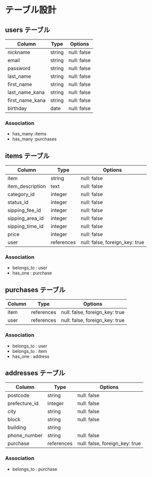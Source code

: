 # テーブル設計

## users テーブル
| Column          | Type   | Options     |
| --------------- | ------ | ----------- |
| nickname        | string | null: false |
| email           | string | null: false |
| password        | string | null: false |
| last_name       | string | null: false |
| first_name      | string | null: false |
| last_name_kana  | string | null: false |
| first_name_kana | string | null: false |
| birthday        | date   | null: false |

### Association
- has_many :items
- has_many :purchases

## items テーブル
| Column           | Type       | Options                        |
| ---------------- | ---------- | ------------------------------ |
| item             | string     | null: false                    |
| item_description | text       | null: false                    |
| category_id      | integer    | null: false                    |
| status_id        | integer    | null: false                    |
| sipping_fee_id   | integer    | null: false                    |
| sipping_area_id  | integer    | null: false                    |
| sipping_time_id  | integer    | null: false                    |
| price            | integer    | null: false                    |
| user             | references | null: false, foreign_key: true |

### Association
- belongs_to : user
- has_one : purchase

## purchases テーブル
| Column     | Type       | Options                        |
| ---------- | ---------- | ------------------------------ |
| item       | references | null: false, foreign_key: true |
| user       | references | null: false, foreign_key: true |

### Association
- belongs_to : user
- belongs_to : item
- has_one : address

## addresses テーブル
| Column        | Type       | Options                        |
| ------------- | ---------- | ------------------------------ |
| postcode      | string     | null: false                    |
| prefecture_id | integer    | null: false                    |
| city          | string     | null: false                    |
| block         | string     | null: false                    |
| building      | string     |                                |
| phone_number  | string     | null: false                    |
| purchase      | references | null: false, foreign_key: true |

### Association
- belongs_to : purchase